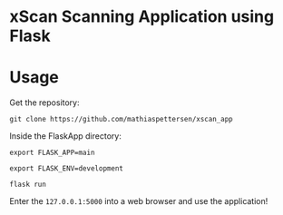 # xScan Scanning Application using Flask

# Usage

Get the repository:

`git clone https://github.com/mathiaspettersen/xscan_app` 

Inside the FlaskApp directory:

`export FLASK_APP=main`

`export FLASK_ENV=development`

`flask run`

Enter the `127.0.0.1:5000` into a web browser and use the application!
